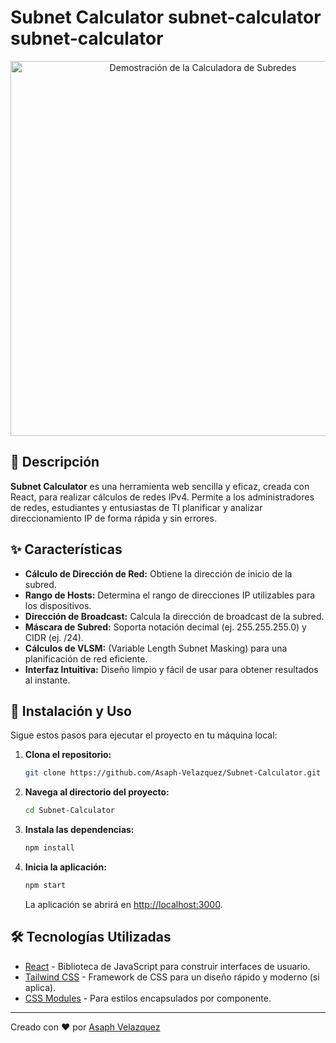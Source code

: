 # Subnet Calculator subnet-calculator  subnet-calculator
<div align="center">
  <img src="URL_DEL_GIF_O_IMAGEN_AQUI" alt="Demostración de la Calculadora de Subredes" width="600"/>
</div>

## 📝 Descripción

**Subnet Calculator** es una herramienta web sencilla y eficaz, creada con React, para realizar cálculos de redes IPv4. Permite a los administradores de redes, estudiantes y entusiastas de TI planificar y analizar direccionamiento IP de forma rápida y sin errores.

## ✨ Características

- **Cálculo de Dirección de Red:** Obtiene la dirección de inicio de la subred.
- **Rango de Hosts:** Determina el rango de direcciones IP utilizables para los dispositivos.
- **Dirección de Broadcast:** Calcula la dirección de broadcast de la subred.
- **Máscara de Subred:** Soporta notación decimal (ej. 255.255.255.0) y CIDR (ej. /24).
- **Cálculos de VLSM:** (Variable Length Subnet Masking) para una planificación de red eficiente.
- **Interfaz Intuitiva:** Diseño limpio y fácil de usar para obtener resultados al instante.

## 🚀 Instalación y Uso

Sigue estos pasos para ejecutar el proyecto en tu máquina local:

1.  **Clona el repositorio:**
    ```bash
    git clone https://github.com/Asaph-Velazquez/Subnet-Calculator.git
    ```

2.  **Navega al directorio del proyecto:**
    ```bash
    cd Subnet-Calculator
    ```

3.  **Instala las dependencias:**
    ```bash
    npm install
    ```

4.  **Inicia la aplicación:**
    ```bash
    npm start
    ```
    La aplicación se abrirá en [http://localhost:3000](http://localhost:3000).

## 🛠️ Tecnologías Utilizadas

- [React](https://reactjs.org/) - Biblioteca de JavaScript para construir interfaces de usuario.
- [Tailwind CSS](https://tailwindcss.com/) - Framework de CSS para un diseño rápido y moderno (si aplica).
- [CSS Modules](https://github.com/css-modules/css-modules) - Para estilos encapsulados por componente.

---
Creado con ❤️ por [Asaph Velazquez](https://github.com/Asaph-Velazquez)
